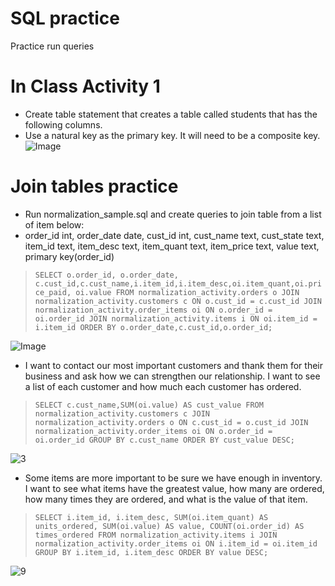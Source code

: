 # SQL practice
Practice run queries
# In Class Activity 1
* Create table statement that creates a table called students that has the following columns.
* Use a natural key as the primary key. It will need to be a composite key.
![Image](https://github.com/user-attachments/assets/015eef57-921e-45b4-9101-b8034a7b41ac)

# Join tables practice
* Run normalization_sample.sql and create queries to join table from a list of item below:
* order_id int, order_date date, cust_id int, cust_name text, cust_state text, item_id text, item_desc text, item_quant text, item_price text, value text, primary key(order_id)
> `SELECT o.order_id, o.order_date, c.cust_id,c.cust_name,i.item_id,i.item_desc,oi.item_quant,oi.price_paid, oi.value FROM normalization_activity.orders o JOIN normalization_activity.customers c ON o.cust_id = c.cust_id JOIN normalization_activity.order_items oi ON o.order_id = oi.order_id JOIN normalization_activity.items i ON oi.item_id = i.item_id ORDER BY o.order_date,c.cust_id,o.order_id;`

![Image](https://github.com/user-attachments/assets/6dea619c-2b45-4e52-8d34-2dba1ea5e466)

* I want to contact our most important customers and thank them for their business and ask how we can strengthen our relationship. I want to see a list of each customer and how much each customer has ordered.
> `SELECT c.cust_name,SUM(oi.value) AS cust_value FROM normalization_activity.customers c JOIN normalization_activity.orders o ON c.cust_id = o.cust_id JOIN normalization_activity.order_items oi ON o.order_id = oi.order_id GROUP BY c.cust_name ORDER BY cust_value DESC;`

![3](https://github.com/user-attachments/assets/54397ed8-aaa5-41ff-a57a-247031ff299d)

* Some items are more important to be sure we have enough in inventory. I want to see what items have the greatest value, how many are ordered, how many times they are ordered, and what is the value of that item.
> `SELECT i.item_id, i.item_desc, SUM(oi.item_quant) AS units_ordered, SUM(oi.value) AS value, COUNT(oi.order_id) AS times_ordered FROM normalization_activity.items i JOIN normalization_activity.order_items oi ON i.item_id = oi.item_id GROUP BY i.item_id, i.item_desc ORDER BY value DESC;`

![9](https://github.com/user-attachments/assets/b909eb55-6f22-4979-9f67-1e4a74f51226)
